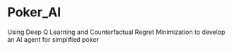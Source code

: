 # Poker_AI
Using Deep Q Learning and Counterfactual Regret Minimization to develop an AI agent for simplified poker
